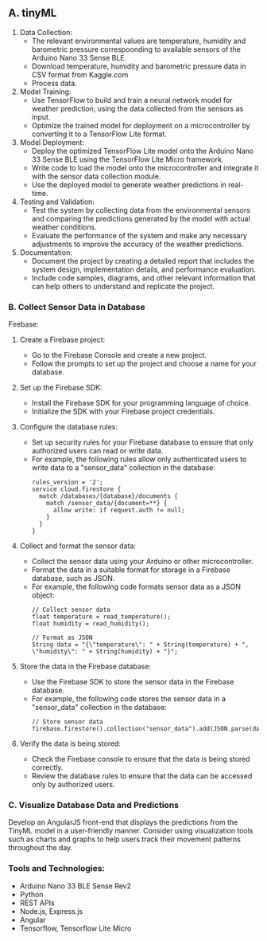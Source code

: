 ## A. tinyML

1. Data Collection:
   - The relevant environmental values are temperature, humidity and barometric pressure correspoonding to available sensors of the Arduino Nano 33 Sense BLE.
   - Download temperature, humidity and barometric pressure  data in CSV format from Kaggle.com
   - Process data.
2. Model Training:
   - Use TensorFlow to build and train a neural network model for weather prediction, using the data collected from the sensors as input.
   - Optimize the trained model for deployment on a microcontroller by converting it to a TensorFlow Lite format.
3. Model Deployment:
   - Deploy the optimized TensorFlow Lite model onto the Arduino Nano 33 Sense BLE using the TensorFlow Lite Micro framework.
   - Write code to load the model onto the microcontroller and integrate it with the sensor data collection module.
   - Use the deployed model to generate weather predictions in real-time.
4. Testing and Validation:
   - Test the system by collecting data from the environmental sensors and comparing the predictions generated by the model with actual weather conditions.
   - Evaluate the performance of the system and make any necessary adjustments to improve the accuracy of the weather predictions.
5. Documentation:
   - Document the project by creating a detailed report that includes the system design, implementation details, and performance evaluation.
   - Include code samples, diagrams, and other relevant information that can help others to understand and replicate the project.

### B. Collect Sensor Data in Database
Firebase:
1. Create a Firebase project:
   - Go to the Firebase Console and create a new project.
   - Follow the prompts to set up the project and choose a name for your database.

2. Set up the Firebase SDK:
   - Install the Firebase SDK for your programming language of choice.
   - Initialize the SDK with your Firebase project credentials.

3. Configure the database rules:
   - Set up security rules for your Firebase database to ensure that only authorized users can read or write data.
   - For example, the following rules allow only authenticated users to write data to a "sensor_data" collection in the database:
     ```
     rules_version = '2';
     service cloud.firestore {
       match /databases/{database}/documents {
         match /sensor_data/{document=**} {
           allow write: if request.auth != null;
         }
       }
     }
     ```

4. Collect and format the sensor data:
   - Collect the sensor data using your Arduino or other microcontroller.
   - Format the data in a suitable format for storage in a Firebase database, such as JSON.
   - For example, the following code formats sensor data as a JSON object:
     ```
     // Collect sensor data
     float temperature = read_temperature();
     float humidity = read_humidity();
     
     // Format as JSON
     String data = "{\"temperature\": " + String(temperature) + ", \"humidity\": " + String(humidity) + "}";
     ```

5. Store the data in the Firebase database:
   - Use the Firebase SDK to store the sensor data in the Firebase database.
   - For example, the following code stores the sensor data in a "sensor_data" collection in the database:
     ```
     // Store sensor data
     firebase.firestore().collection("sensor_data").add(JSON.parse(data));
     ```

6. Verify the data is being stored:
   - Check the Firebase console to ensure that the data is being stored correctly.
   - Review the database rules to ensure that the data can be accessed only by authorized users.


### C. Visualize Database Data and Predictions
Develop an AngularJS front-end that displays the predictions from the TinyML model in a user-friendly manner. Consider using visualization tools such as charts and graphs to help users track their movement patterns throughout the day.

### Tools and Technologies:
- Arduino Nano 33 BLE Sense Rev2
- Python
- REST APIs
- Node.js, Express.js
- Angular
- Tensorflow, Tensorflow Lite Micro

